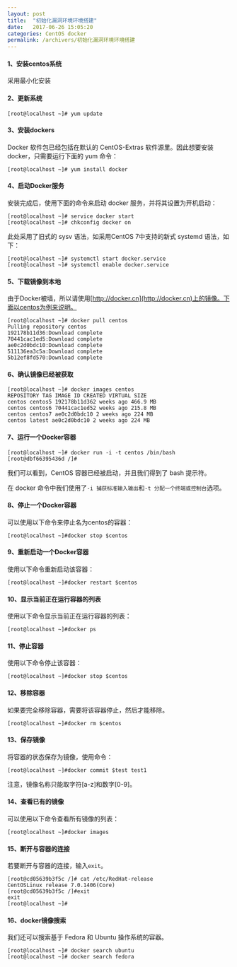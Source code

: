 ```yaml
---
layout: post
title:  "初始化漏洞环境环境搭建"
date:   2017-06-26 15:05:20
categories: CentOS docker
permalink: /archivers/初始化漏洞环境环境搭建
---
```


#### 1、安装centos系统

采用最小化安装

#### 2、更新系统

```
[root@localhost ~]# yum update
```

#### 3、安装dockers

Docker 软件包已经包括在默认的 CentOS-Extras 软件源里。因此想要安装 docker，只需要运行下面的 yum 命令：

```
[root@localhost ~]# yum install docker
```

#### 4、启动Docker服务

安装完成后，使用下面的命令来启动 docker 服务，并将其设置为开机启动：

```
[root@localhost ~]# service docker start
[root@localhost ~]# chkconfig docker on
```

此处采用了旧式的 sysv 语法，如采用CentOS 7中支持的新式 systemd 语法，如下：

```
[root@localhost ~]# systemctl start docker.service
[root@localhost ~]# systemctl enable docker.service
```

#### 5、下载镜像到本地

由于Docker被墙，所以请使用[http://docker.cn](http://docker.cn)上的镜像。下面以centos为例来说明。

```
[root@localhost ~]# docker pull centos
Pulling repository centos
192178b11d36:Download complete
70441cac1ed5:Download complete
ae0c2d0bdc10:Download complete
511136ea3c5a:Download complete
5b12ef8fd570:Download complete
```

#### 6、确认镜像已经被获取

```
[root@localhost ~]# docker images centos
REPOSITORY TAG IMAGE ID CREATED VIRTUAL SIZE
centos centos5 192178b11d362 weeks ago 466.9 MB
centos centos6 70441cac1ed52 weeks ago 215.8 MB
centos centos7 ae0c2d0bdc10 2 weeks ago 224 MB
centos latest ae0c2d0bdc10 2 weeks ago 224 MB
```

#### 7、运行一个Docker容器

```
[root@localhost ~]# docker run -i -t centos /bin/bash
[root@dbf66395436d /]#
```

我们可以看到，CentOS 容器已经被启动，并且我们得到了 bash 提示符。

在 docker 命令中我们使用了`-i 捕获标准输入输出`和`-t 分配一个终端或控制台`选项。

#### 8、停止一个Docker容器

可以使用以下命令来停止名为centos的容器：

```
[root@localhost ~]#docker stop $centos 
```

#### 9、重新启动一个Docker容器

使用以下命令重新启动该容器：

```
[root@localhost ~]#docker restart $centos
```

#### 10、显示当前正在运行容器的列表

使用以下命令显示当前正在运行容器的列表：

```
[root@localhost ~]#docker ps
```

#### 11、停止容器

使用以下命令停止该容器：

```
[root@localhost ~]#docker stop $centos 
```

#### 12、移除容器

如果要完全移除容器，需要将该容器停止，然后才能移除。

```
[root@localhost ~]#docker rm $centos
```

#### 13、保存镜像

将容器的状态保存为镜像，使用命令：

```
[root@localhost ~]#docker commit $test test1
```
注意，镜像名称只能取字符[a-z]和数字[0-9]。

#### 14、查看已有的镜像

可以使用以下命令查看所有镜像的列表：

```
[root@localhost ~]#docker images 
```

#### 15、断开与容器的连接

若要断开与容器的连接，输入`exit`。

```
[root@cd05639b3f5c /]# cat /etc/RedHat-release
CentOSLinux release 7.0.1406(Core)
[root@cd05639b3f5c /]#exit
exit
[root@localhost ~]#
```

#### 16、docker镜像搜索

我们还可以搜索基于 Fedora 和 Ubuntu 操作系统的容器。

```
[root@localhost ~]# docker search ubuntu
[root@localhost ~]# docker search fedora
```
